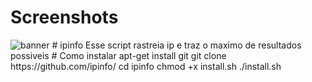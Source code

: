 # Screenshots
<img src="https://user-images.githubusercontent.com/88547689/130147953-1dcc2f10-67ee-48c7-99c3-487dcab19f70.png" alt="banner" style="max-width:100%;">
# ipinfo
Esse script rastreia ip e traz o maximo de resultados possiveis
# Como instalar
apt-get install git
git clone https://github.com/ipinfo/
cd ipinfo
chmod +x install.sh
./install.sh
